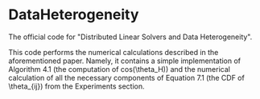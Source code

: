 # DataHeterogeneity
The official code for "Distributed Linear Solvers and Data Heterogeneity".

This code performs the numerical calculations described in the aforementioned paper. Namely, it contains a simple implementation of Algorithm 4.1 (the computation of cos(\theta_H)) and the numerical calculation of all the necessary components of Equation 7.1 (the CDF of \theta_{ij}) from the Experiments section.
